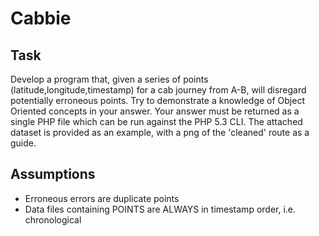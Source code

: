 # Cabbie

## Task

Develop a program that, given a series of points (latitude,longitude,timestamp) for a cab journey from A-B, will disregard potentially erroneous points.
Try to demonstrate a knowledge of Object Oriented concepts in your answer.
Your answer must be returned as a single PHP file which can be run against the PHP 5.3 CLI.
The attached dataset is provided as an example, with a png of the 'cleaned' route as a guide.

## Assumptions

 - Erroneous errors are duplicate points
 - Data files containing POINTS are ALWAYS in timestamp order, i.e. chronological